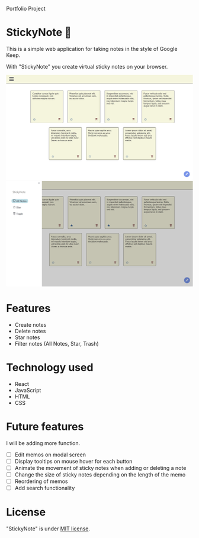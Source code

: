 Portfolio Project
# StickyNote 📝

This is a simple web application for taking notes in the style of Google Keep.

With "StickyNote" you create virtual sticky notes on your browser. 

![StickyNote](image/StickyNoteImage1.jpg)
![StickyNote](image/StickyNoteImage2.jpg)
# Features
- Create notes
- Delete notes
- Star notes
- Filter notes (All Notes, Star, Trash)


# Technology used
- React
- JavaScript
- HTML
- CSS

# Future features

I will be adding more function.
- [ ] Edit memos on modal screen
- [ ] Display tooltips on mouse hover for each button
- [ ] Animate the movement of sticky notes when adding or deleting a note
- [ ] Change the size of sticky notes depending on the length of the memo
- [ ] Reordering of memos
- [ ] Add search functionality

# License
"StickyNote" is under [MIT license](https://en.wikipedia.org/wiki/MIT_License).
